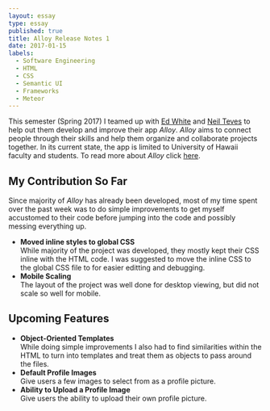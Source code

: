 ```yaml
---
layout: essay
type: essay
published: true
title: Alloy Release Notes 1
date: 2017-01-15
labels:
  - Software Engineering
  - HTML
  - CSS
  - Semantic UI
  - Frameworks
  - Meteor
---
```


This semester (Spring 2017) I teamed up with [Ed White](https://spyhi.github.io/) and [Neil Teves](https://neilnthings.github.io/) to help out them develop and improve their app <i>Alloy</i>. <i>Alloy</i> aims to connect people through their skills and help them organize and collaborate projects together. In its current state, the app is limited to University of Hawaii faculty and students. To read more about <i>Alloy</i> click [here](https://alloyteams.github.io/).

## My Contribution So Far

Since majority of <i>Alloy</i> has already been developed, most of my time spent over the past week was to do simple improvements to get myself accustomed to their code before jumping into the code and possibly messing everything up.

<ul>
  <li><strong>Moved inline styles to global CSS</strong>
  <br />
  While majority of the project was developed, they mostly kept their CSS inline with the HTML code. I was suggested to move the inline CSS to the global CSS file to for easier editting and debugging.
  </li>
  <li><strong>Mobile Scaling</strong>
  <br />
  The layout of the project was well done for desktop viewing, but did not scale so well for mobile.
  </li>
</ul>

## Upcoming Features

<ul>
  <li><strong>Object-Oriented Templates</strong>
  <br />
  While doing simple improvements I also had to find similarities within the HTML to turn into templates and treat them as objects to pass around the files.
  </li>
  <li><strong>Default Profile Images</strong>
  <br />
  Give users a few images to select from as a profile picture.
  </li>
  <li><strong>Ability to Upload a Profile Image</strong>
  <br />
  Give users the ability to upload their own profile picture.
  </li>
</ul>
